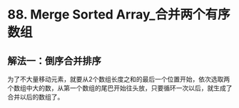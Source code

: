 # 88. Merge Sorted Array_合并两个有序数组

## 解法一：倒序合并排序
为了不⼤量移动元素，就要从2个数组⻓度之和的最后⼀个位置开始，依次选取两个数组中⼤的数，从第⼀个数组的尾巴开始往头放，只要循环⼀次以后，就⽣成了合并以后的数组了。


